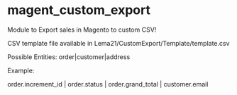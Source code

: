 magent_custom_export
====================

Module to Export sales in Magento to custom CSV!



CSV template file available in Lema21/CustomExport/Template/template.csv

Possible Entities: order|customer|address
  
Example: 

order.increment_id | order.status | order.grand_total | customer.email
